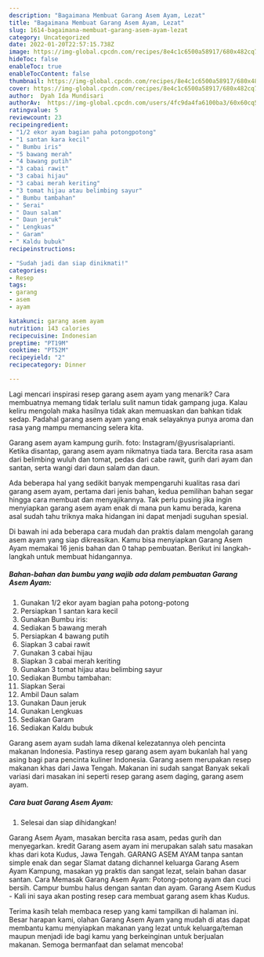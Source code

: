 ```yaml
---
description: "Bagaimana Membuat Garang Asem Ayam, Lezat"
title: "Bagaimana Membuat Garang Asem Ayam, Lezat"
slug: 1614-bagaimana-membuat-garang-asem-ayam-lezat
category: Uncategorized
date: 2022-01-20T22:57:15.738Z
image: https://img-global.cpcdn.com/recipes/8e4c1c6500a58917/680x482cq70/garang-asem-ayam-foto-resep-utama.jpg
hideToc: false
enableToc: true
enableTocContent: false
thumbnail: https://img-global.cpcdn.com/recipes/8e4c1c6500a58917/680x482cq70/garang-asem-ayam-foto-resep-utama.jpg
cover: https://img-global.cpcdn.com/recipes/8e4c1c6500a58917/680x482cq70/garang-asem-ayam-foto-resep-utama.jpg
author:  Dyah Ida Mundisari
authorAv:  https://img-global.cpcdn.com/users/4fc9da4fa6100ba3/60x60cq50/avatar.jpg
ratingvalue: 5
reviewcount: 23
recipeingredient:
- "1/2 ekor ayam bagian paha potongpotong"
- "1 santan kara kecil"
- " Bumbu iris"
- "5 bawang merah"
- "4 bawang putih"
- "3 cabai rawit"
- "3 cabai hijau"
- "3 cabai merah keriting"
- "3 tomat hijau atau belimbing sayur"
- " Bumbu tambahan"
- " Serai"
- " Daun salam"
- " Daun jeruk"
- " Lengkuas"
- " Garam"
- " Kaldu bubuk"
recipeinstructions:

- "Sudah jadi dan siap dinikmati!"
categories:
- Resep
tags:
- garang
- asem
- ayam

katakunci: garang asem ayam 
nutrition: 143 calories
recipecuisine: Indonesian
preptime: "PT19M"
cooktime: "PT52M"
recipeyield: "2"
recipecategory: Dinner

---
```



Lagi mencari inspirasi resep garang asem ayam yang menarik? Cara membuatnya memang tidak terlalu sulit namun tidak gampang juga. Kalau keliru mengolah maka hasilnya tidak akan memuaskan dan bahkan tidak sedap. Padahal garang asem ayam yang enak selayaknya punya aroma dan rasa yang mampu memancing selera kita.


Garang asem ayam kampung gurih. foto: Instagram/@yusrisalaprianti. Ketika disantap, garang asem ayam nikmatnya tiada tara. Bercita rasa asam dari belimbing wuluh dan tomat, pedas dari cabe rawit, gurih dari ayam dan santan, serta wangi dari daun salam dan daun.

Ada beberapa hal yang sedikit banyak mempengaruhi kualitas rasa dari garang asem ayam, pertama dari jenis bahan, kedua pemilihan bahan segar hingga cara membuat dan menyajikannya. Tak perlu pusing jika ingin menyiapkan garang asem ayam enak di mana pun kamu berada, karena asal sudah tahu triknya maka hidangan ini dapat menjadi suguhan spesial.


Di bawah ini ada beberapa cara mudah dan praktis dalam mengolah garang asem ayam yang siap dikreasikan. Kamu bisa menyiapkan Garang Asem Ayam memakai 16 jenis bahan dan 0 tahap pembuatan. Berikut ini langkah-langkah untuk membuat hidangannya.

<!--inarticleads1-->

##### Bahan-bahan dan bumbu yang wajib ada dalam pembuatan Garang Asem Ayam:

1. Gunakan 1/2 ekor ayam bagian paha potong-potong
1. Persiapkan 1 santan kara kecil
1. Gunakan  Bumbu iris:
1. Sediakan 5 bawang merah
1. Persiapkan 4 bawang putih
1. Siapkan 3 cabai rawit
1. Gunakan 3 cabai hijau
1. Siapkan 3 cabai merah keriting
1. Gunakan 3 tomat hijau atau belimbing sayur
1. Sediakan  Bumbu tambahan:
1. Siapkan  Serai
1. Ambil  Daun salam
1. Gunakan  Daun jeruk
1. Gunakan  Lengkuas
1. Sediakan  Garam
1. Sediakan  Kaldu bubuk


Garang asem ayam sudah lama dikenal kelezatannya oleh pencinta makanan Indonesia. Pastinya resep garang asem ayam bukanlah hal yang asing bagi para pencinta kuliner Indonesia. Garang asem merupakan resep makanan khas dari Jawa Tengah. Makanan ini sudah sangat Banyak sekali variasi dari masakan ini seperti resep garang asem daging, garang asem ayam. 

<!--inarticleads2-->

##### Cara buat Garang Asem Ayam:


1. Selesai dan siap dihidangkan!

Garang Asem Ayam, masakan bercita rasa asam, pedas gurih dan menyegarkan. kredit Garang asem ayam ini merupakan salah satu masakan khas dari kota Kudus, Jawa Tengah. GARANG ASEM AYAM tanpa santan simple enak dan segar Slamat datang dichannel keluarga Garang Asem Ayam Kampung, masakan yg praktis dan sangat lezat, selain bahan dasar santan. Cara Memasak Garang Asem Ayam: Potong-potong ayam dan cuci bersih. Campur bumbu halus dengan santan dan ayam. Garang Asem Kudus - Kali ini saya akan posting resep cara membuat garang asem khas Kudus. 

Terima kasih telah membaca resep yang kami tampilkan di halaman ini. Besar harapan kami, olahan Garang Asem Ayam yang mudah di atas dapat membantu kamu menyiapkan makanan yang lezat untuk keluarga/teman maupun menjadi ide bagi kamu yang berkeinginan untuk berjualan makanan. Semoga bermanfaat dan selamat mencoba!
